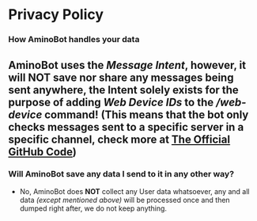 # Privacy Policy
### How AminoBot handles your data

## AminoBot uses the *Message Intent*, **however**, it will NOT save nor share any messages being sent anywhere, the Intent solely exists for the purpose of adding *Web Device IDs* to the */web-device* command! (This means that the bot only checks messages sent to a **specific server** in a **specific channel**, check more at [The Official GitHub Code](https://github.com/FabioGaming/AminoBot/blob/master/AminoBot/Utils.cs#L61-L102))
### Will AminoBot save any data I send to it in any other way?
- No, AminoBot does **NOT** collect any User data whatsoever, any and all data _(except mentioned above)_ will be processed once and then dumped right after, we do not keep anything.
